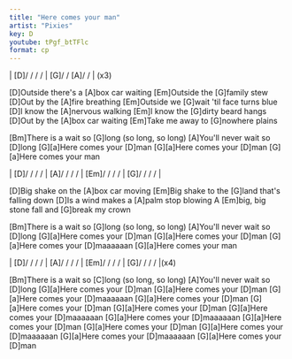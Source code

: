 ```yaml
---
title: "Here comes your man"
artist: "Pixies"
key: D
youtube: tPgf_btTFlc
format: cp
---
```


| [D]/ / / / | [G]/ / [A]/ / | (x3)

[D]Outside there's a [A]box car waiting
[Em]Outside the [G]family stew
[D]Out by the [A]fire breathing
[Em]Outside we [G]wait 'til face turns blue
[D]I know the [A]nervous walking
[Em]I know the [G]dirty beard hangs
[D]Out by the [A]box car waiting
[Em]Take me away to [G]nowhere plains

[Bm]There is a wait so [G]long (so long, so long)
[A]You'll never wait so [D]long
[G][a]Here comes your [D]man
[G][a]Here comes your [D]man
[G][a]Here comes your man

| [D]/ / / / | [A]/ / / / | [Em]/ / / / | [G]/ / / / |

[D]Big shake on the [A]box car moving
[Em]Big shake to the [G]land that's falling down
[D]Is a wind makes a [A]palm stop blowing
A [Em]big, big stone fall and [G]break my crown

[Bm]There is a wait so [G]long (so long, so long)
[A]You'll never wait so [D]long
[G][a]Here comes your [D]man
[G][a]Here comes your [D]man
[G][a]Here comes your [D]maaaaaan
[G][a]Here comes your man

| [D]/ / / / | [A]/ / / / | [Em]/ / / / | [G]/ / / / |(x4)

[Bm]There is a wait so [C]long (so long, so long)
[A]You'll never wait so [D]long
[G][a]Here comes your [D]man
[G][a]Here comes your [D]man
[G][a]Here comes your [D]maaaaaan
[G][a]Here comes your [D]man
[G][a]Here comes your [D]man
[G][a]Here comes your [D]man
[G][a]Here comes your [D]maaaaaan
[G][a]Here comes your [D]maaaaaan
[G][a]Here comes your [D]man
[G][a]Here comes your [D]man
[G][a]Here comes your [D]maaaaaan
[G][a]Here comes your [D]maaaaaan
[G][a]Here comes your [D]man
